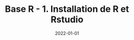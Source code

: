 ---
date: "2022-01-01"
external_link: https://www.youtube.com/watch?v=hWsmaR3Nh6w
summary: Première vidéo de la série Base R
categories:
  - R
tags:
- web_scraping
- r
- video
title: Base R - 1. Installation de R et Rstudio
---